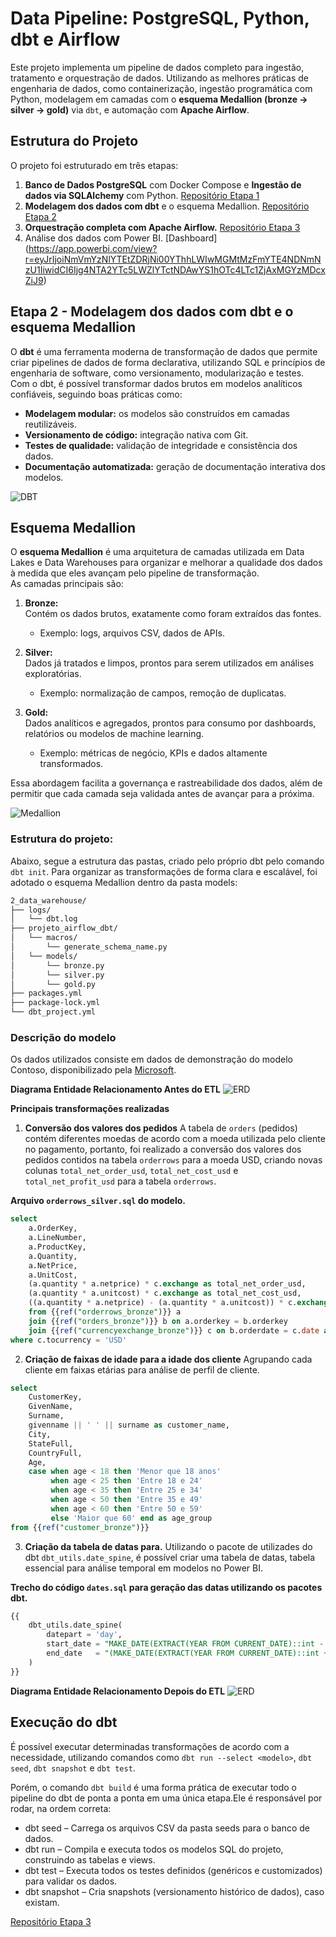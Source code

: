 # Data Pipeline: PostgreSQL, Python, dbt e Airflow

Este projeto implementa um pipeline de dados completo para ingestão, tratamento e orquestração de dados. Utilizando as melhores práticas de engenharia de dados, como containerização, ingestão programática com Python, modelagem em camadas com o **esquema Medallion (bronze → silver → gold)** via `dbt`, e automação com **Apache Airflow**.

## Estrutura do Projeto
O projeto foi estruturado em três etapas:

1. **Banco de Dados PostgreSQL** com Docker Compose  e **Ingestão de dados via SQLAlchemy** com Python. [Repositório Etapa 1](https://github.com/diogo-minoru/projeto_airflow_dbt_local_setup)
2. **Modelagem dos dados com dbt** e o esquema Medallion. [Repositório Etapa 2](https://github.com/diogo-minoru/projeto_airflow_dbt_data_warehouse)
3. **Orquestração completa com Apache Airflow.** [Repositório Etapa 3](https://github.com/diogo-minoru/projeto_airflow_dbt_airflow)
4. Análise dos dados com Power BI. [Dashboard] (https://app.powerbi.com/view?r=eyJrIjoiNmVmYzNlYTEtZDRjNi00YThhLWIwMGMtMzFmYTE4NDNmNzU1IiwidCI6Ijg4NTA2YTc5LWZlYTctNDAwYS1hOTc4LTc1ZjAxMGYzMDcxZiJ9)

## Etapa 2 - Modelagem dos dados com dbt e o esquema Medallion

O **dbt** é uma ferramenta moderna de transformação de dados que permite criar pipelines de dados de forma declarativa, utilizando SQL e princípios de engenharia de software, como versionamento, modularização e testes.  
Com o dbt, é possível transformar dados brutos em modelos analíticos confiáveis, seguindo boas práticas como:

- **Modelagem modular:** os modelos são construídos em camadas reutilizáveis.  
- **Versionamento de código:** integração nativa com Git.  
- **Testes de qualidade:** validação de integridade e consistência dos dados.  
- **Documentação automatizada:** geração de documentação interativa dos modelos.

![DBT](dbt.png)

## Esquema Medallion

O **esquema Medallion** é uma arquitetura de camadas utilizada em Data Lakes e Data Warehouses para organizar e melhorar a qualidade dos dados à medida que eles avançam pelo pipeline de transformação.  
As camadas principais são:

1. **Bronze:**  
   Contém os dados brutos, exatamente como foram extraídos das fontes.  
   - Exemplo: logs, arquivos CSV, dados de APIs.  

2. **Silver:**  
   Dados já tratados e limpos, prontos para serem utilizados em análises exploratórias.  
   - Exemplo: normalização de campos, remoção de duplicatas.  

3. **Gold:**  
   Dados analíticos e agregados, prontos para consumo por dashboards, relatórios ou modelos de machine learning.  
   - Exemplo: métricas de negócio, KPIs e dados altamente transformados.

Essa abordagem facilita a governança e rastreabilidade dos dados, além de permitir que cada camada seja validada antes de avançar para a próxima.

![Medallion](medallion.png)

### **Estrutura do projeto:**
Abaixo, segue a estrutura das pastas, criado pelo próprio dbt pelo comando `dbt init`. Para organizar as transformações de forma clara e escalável, foi adotado o esquema Medallion dentro da pasta models:

```bash
2_data_warehouse/
├── logs/
│   └── dbt.log
├── projeto_airflow_dbt/
│   └── macros/
│       └── generate_schema_name.py
│   └── models/
│       └── bronze.py
│       └── silver.py
│       └── gold.py
├── packages.yml
├── package-lock.yml
└── dbt_project.yml
```

### **Descrição do modelo**
Os dados utilizados consiste em dados de demonstração do modelo Contoso, disponibilizado pela [Microsoft](https://github.com/sql-bi/Contoso-Data-Generator-V2).


**Diagrama Entidade Relacionamento Antes do ETL**
![ERD](erd_antes.png)

**Principais transformações realizadas**
1. **Conversão dos valores dos pedidos**
A tabela de `orders` (pedidos) contém diferentes moedas de acordo com a moeda utilizada pelo cliente no pagamento, portanto, foi realizado a conversão dos valores dos pedidos contidos na tabela `orderrows` para a moeda USD, criando novas colunas `total_net_order_usd`, `total_net_cost_usd` e `total_net_profit_usd` para a tabela `orderrows`.

**Arquivo `orderrows_silver.sql` do modelo.**
```sql
select 
    a.OrderKey,
	a.LineNumber,
	a.ProductKey,
	a.Quantity,
	a.NetPrice,
	a.UnitCost,
	(a.quantity * a.netprice) * c.exchange as total_net_order_usd,
	(a.quantity * a.unitcost) * c.exchange as total_net_cost_usd,
	((a.quantity * a.netprice) - (a.quantity * a.unitcost)) * c.exchange as total_net_profit_usd
	from {{ref("orderrows_bronze")}} a
    join {{ref("orders_bronze")}} b on a.orderkey = b.orderkey
    join {{ref("currencyexchange_bronze")}} c on b.orderdate = c.date and b.currencycode = c.fromcurrency
where c.tocurrency = 'USD'
```

2. **Criação de faixas de idade para a idade dos cliente**
Agrupando cada cliente em faixas etárias para análise de perfil de cliente.

```sql
select 
    CustomerKey,
    GivenName,
    Surname,
    givenname || ' ' || surname as customer_name,
    City,
    StateFull,
    CountryFull,
    Age,
    case when age < 18 then 'Menor que 18 anos'
         when age < 25 then 'Entre 18 e 24'
         when age < 35 then 'Entre 25 e 34'
         when age < 50 then 'Entre 35 e 49'
         when age < 60 then 'Entre 50 e 59'
         else 'Maior que 60' end as age_group
from {{ref("customer_bronze")}}
```

3. **Criação da tabela de datas para.**
Utilizando o pacote de utilizades do dbt `dbt_utils.date_spine`, é possível criar uma tabela de datas, tabela essencial para análise temporal em modelos no Power BI.

**Trecho do código `dates.sql` para geração das datas utilizando os pacotes dbt.**
```sql
{{
    dbt_utils.date_spine(
        datepart = 'day',
        start_date = "MAKE_DATE(EXTRACT(YEAR FROM CURRENT_DATE)::int - 10, 1, 1)",
        end_date   = "(MAKE_DATE(EXTRACT(YEAR FROM CURRENT_DATE)::int + 1, 12, 31) + 1)"
    )
}}
```

**Diagrama Entidade Relacionamento Depois do ETL**
![ERD](erd_depois.png)

## Execução do dbt

É possível executar determinadas transformações de acordo com a necessidade, utilizando comandos como `dbt run --select <modelo>`, `dbt seed`, `dbt snapshot` e `dbt test`.

Porém, o comando `dbt build` é uma forma prática de executar todo o pipeline do dbt de ponta a ponta em uma única etapa.Ele é responsável por rodar, na ordem correta:

- dbt seed – Carrega os arquivos CSV da pasta seeds para o banco de dados.
- dbt run – Compila e executa todos os modelos SQL do projeto, construindo as tabelas e views.
- dbt test – Executa todos os testes definidos (genéricos e customizados) para validar os dados.
- dbt snapshot – Cria snapshots (versionamento histórico de dados), caso existam.

[Repositório Etapa 3](https://github.com/diogo-minoru/projeto_airflow_dbt_airflow)